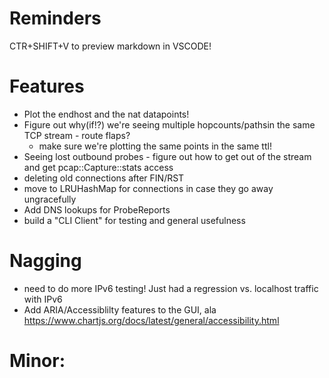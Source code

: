 # Reminders

CTR+SHIFT+V to preview markdown in VSCODE!

# Features

* Plot the endhost and the nat datapoints!
* Figure out why(if!?) we're seeing multiple hopcounts/pathsin the same TCP stream - route flaps?
  * make sure we're plotting the same points in the same ttl!
* Seeing lost outbound probes - figure out how to get out of the stream and get pcap::Capture::stats access
* deleting old connections after FIN/RST
* move to LRUHashMap for connections in case they go away ungracefully
* Add DNS lookups for ProbeReports
* build a "CLI Client" for testing and general usefulness

# Nagging
* need to do more IPv6 testing!  Just had a regression vs. localhost traffic with IPv6
* Add ARIA/Accessiblilty features to the GUI, ala https://www.chartjs.org/docs/latest/general/accessibility.html

# Minor:
